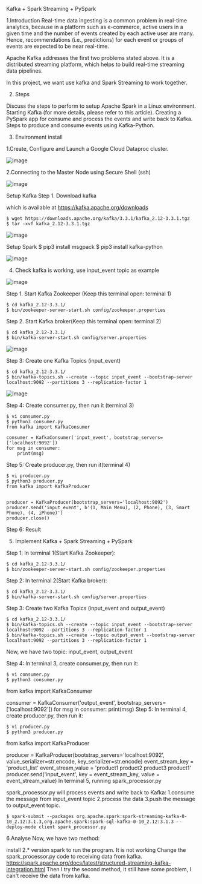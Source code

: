 Kafka + Spark Streaming + PySpark

1.Introduction
Real-time data ingesting is a common problem in real-time analytics, because in a platform such as e-commerce, active users in a given time and the number of events created by each active user are many. Hence, recommendations (i.e., predictions) for each event or groups of events are expected to be near real-time.

Apache Kafka addresses the first two problems stated above. It is a distributed streaming platform, which helps to build real-time streaming data pipelines.

In this project, we want use kafka and Spark Streaming to work together.

2. Steps

  Discuss the steps to perform to setup Apache Spark in a Linux environment.
  Starting Kafka (for more details, please refer to this article).
  Creating a PySpark app for consume and process the events and write back to Kafka.
  Steps to produce and consume events using Kafka-Python.

3. Environment install

1.Create, Configure and Launch a Google Cloud Dataproc cluster.

![image](https://user-images.githubusercontent.com/68774929/206847433-e98a9382-0d7d-4647-9b64-af6e2e9ced0f.png)


2.Connecting to the Master Node using Secure Shell (ssh)

![image](https://user-images.githubusercontent.com/68774929/206847618-197278c1-7a46-4986-a016-d26640855303.png)


Setup Kafka
Step 1. Download kafka

which is available at https://kafka.apache.org/downloads

    $ wget https://downloads.apache.org/kafka/3.3.1/kafka_2.12-3.3.1.tgz
    $ tar -xvf kafka_2.12-3.3.1.tgz
    
![image](https://user-images.githubusercontent.com/68774929/206847903-e832cf10-f6e8-4061-9d29-3e57344fe5fd.png)


Setup Spark
    $ pip3 install msgpack
    $ pip3 install kafka-python
    
![image](https://user-images.githubusercontent.com/68774929/206848146-213fb9ba-af3d-4b0a-b180-c2b41e139058.png)


4. Check kafka is working, use input_event topic as example

![image](https://user-images.githubusercontent.com/68774929/206848440-f67aa13d-86d8-4c1e-9600-81b346e0aa8b.png)

Step 1. Start Kafka Zookeeper (Keep this terminal open: terminal 1)

    $ cd kafka_2.12-3.3.1/
    $ bin/zookeeper-server-start.sh config/zookeeper.properties
    


Step 2. Start Kafka broker(Keep this terminal open: terminal 2)

    $ cd kafka_2.12-3.3.1/
    $ bin/kafka-server-start.sh config/server.properties
    
![image](https://user-images.githubusercontent.com/68774929/206848869-b3c3705d-9e6b-4bb2-8ec3-92d3695c1d27.png)


Step 3: Create one Kafka Topics (input_event)

    $ cd kafka_2.12-3.3.1/
    $ bin/kafka-topics.sh --create --topic input_event --bootstrap-server localhost:9092 --partitions 3 --replication-factor 1
    
    
 ![image](https://user-images.githubusercontent.com/68774929/206848964-762f1bbe-2bdc-4dea-a1e0-a9a3d140691d.png)
 
 
 
 Step 4: Create consumer.py, then run it (terminal 3)

    $ vi consumer.py
    $ python3 consumer.py
    from kafka import KafkaConsumer

    consumer = KafkaConsumer('input_event', bootstrap_servers=['localhost:9092'])
    for msg in consumer:
        print(msg)

Step 5: Create producer.py, then run it(terminal 4)

    $ vi producer.py
    $ python3 producer.py
    from kafka import KafkaProducer
    
    
    producer = KafkaProducer(bootstrap_servers='localhost:9092')
    producer.send('input_event', b'(1, Main Menu), (2, Phone), (3, Smart Phone), (4, iPhone)')
    producer.close()

Step 6: Result


5. Implement Kafka + Spark Streaming + PySpark

Step 1: In terminal 1(Start Kafka Zookeeper):

    $ cd kafka_2.12-3.3.1/
    $ bin/zookeeper-server-start.sh config/zookeeper.properties
Step 2: In terminal 2(Start Kafka broker):

    $ cd kafka_2.12-3.3.1/
    $ bin/kafka-server-start.sh config/server.properties
Step 3: Create two Kafka Topics (input_event and output_event)

    $ cd kafka_2.12-3.3.1/
    $ bin/kafka-topics.sh --create --topic input_event --bootstrap-server localhost:9092 --partitions 3 --replication-factor 1
    $ bin/kafka-topics.sh --create --topic output_event --bootstrap-server localhost:9092 --partitions 3 --replication-factor 1
Now, we have two topic: input_event, output_event

Step 4: In terminal 3, create consumer.py, then run it:

    $ vi consumer.py
    $ python3 consumer.py

from kafka import KafkaConsumer

consumer = KafkaConsumer('output_event', bootstrap_servers=['localhost:9092'])
for msg in consumer:
    print(msg)
Step 5: In terminal 4, create producer.py, then run it:

    $ vi producer.py
    $ python3 producer.py

from kafka import KafkaProducer

producer = KafkaProducer(bootstrap_servers='localhost:9092', value_serializer=str.encode, key_serializer=str.encode)
event_stream_key = 'product_list'
event_stream_value = 'product1 product2 product3 product1'
producer.send('input_event', key = event_stream_key, value = event_stream_value)
In terminal 5, running spark_processor.py

spark_processor.py will process events and write back to Kafka: 1.consume the message from input_event topic 2.process the data 3.push the message to output_event topic.



    $ spark-submit --packages org.apache.spark:spark-streaming-kafka-0-10_2.12:3.1.3,org.apache.spark:spark-sql-kafka-0-10_2.12:3.1.3 --deploy-mode client spark_processor.py


6.Analyse
Now, we have two method:

install 2.* version spark to run the program. It is not working
Change the spark_processor.py code to receiving data from kafka. https://spark.apache.org/docs/latest/structured-streaming-kafka-integration.html
Then I try the second method, it still have some problem, I can't receive the data from kafka.
